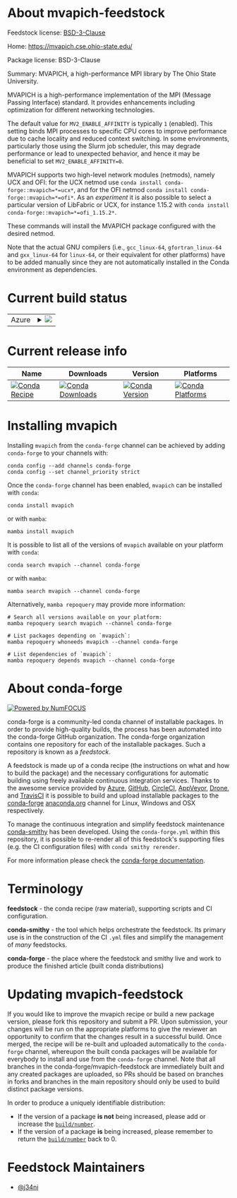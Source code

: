 About mvapich-feedstock
=======================

Feedstock license: [BSD-3-Clause](https://github.com/conda-forge/mvapich-feedstock/blob/main/LICENSE.txt)

Home: https://mvapich.cse.ohio-state.edu/

Package license: BSD-3-Clause

Summary: MVAPICH, a high-performance MPI library by The Ohio State University.

MVAPICH is a high-performance implementation of the MPI (Message Passing Interface) standard.
It provides enhancements including optimization for different networking technologies.


The default value for `MV2_ENABLE_AFFINITY` is typically `1` (enabled). This setting binds MPI processes
to specific CPU cores to improve performance due to cache locality and reduced context switching.
In some environments, particularly those using the Slurm job scheduler, this may degrade performance
or lead to unexpected behavior, and hence it may be beneficial to set `MV2_ENABLE_AFFINITY=0`.


MVAPICH supports two high-level network modules (netmods), namely UCX and OFI:
for the UCX netmod use `conda install conda-forge::mvapich=*=ucx*`, and
for the OFI netmod `conda install conda-forge::mvapich=*=ofi*`.
As an *experiment* it is also possible to select a particular version of LibFabric or UCX,
for instance 1.15.2 with `conda install conda-forge::mvapich=*=ofi_1.15.2*`.

These commands will install the MVAPICH package configured with the desired netmod.


Note that the actual GNU compilers (i.e., `gcc_linux-64`, `gfortran_linux-64` and `gxx_linux-64` for `linux-64`, or
their equivalent for other platforms) have to be added manually since they are not automatically installed in the Conda
environment as dependencies.


Current build status
====================


<table>
    
  <tr>
    <td>Azure</td>
    <td>
      <details>
        <summary>
          <a href="https://dev.azure.com/conda-forge/feedstock-builds/_build/latest?definitionId=23590&branchName=main">
            <img src="https://dev.azure.com/conda-forge/feedstock-builds/_apis/build/status/mvapich-feedstock?branchName=main">
          </a>
        </summary>
        <table>
          <thead><tr><th>Variant</th><th>Status</th></tr></thead>
          <tbody><tr>
              <td>linux_64_netmodofi-1.19.1</td>
              <td>
                <a href="https://dev.azure.com/conda-forge/feedstock-builds/_build/latest?definitionId=23590&branchName=main">
                  <img src="https://dev.azure.com/conda-forge/feedstock-builds/_apis/build/status/mvapich-feedstock?branchName=main&jobName=linux&configuration=linux%20linux_64_netmodofi-1.19.1" alt="variant">
                </a>
              </td>
            </tr><tr>
              <td>linux_64_netmodofi-1.22.0</td>
              <td>
                <a href="https://dev.azure.com/conda-forge/feedstock-builds/_build/latest?definitionId=23590&branchName=main">
                  <img src="https://dev.azure.com/conda-forge/feedstock-builds/_apis/build/status/mvapich-feedstock?branchName=main&jobName=linux&configuration=linux%20linux_64_netmodofi-1.22.0" alt="variant">
                </a>
              </td>
            </tr><tr>
              <td>linux_64_netmoducx-1.17.0</td>
              <td>
                <a href="https://dev.azure.com/conda-forge/feedstock-builds/_build/latest?definitionId=23590&branchName=main">
                  <img src="https://dev.azure.com/conda-forge/feedstock-builds/_apis/build/status/mvapich-feedstock?branchName=main&jobName=linux&configuration=linux%20linux_64_netmoducx-1.17.0" alt="variant">
                </a>
              </td>
            </tr><tr>
              <td>linux_aarch64_netmodofi-1.19.1</td>
              <td>
                <a href="https://dev.azure.com/conda-forge/feedstock-builds/_build/latest?definitionId=23590&branchName=main">
                  <img src="https://dev.azure.com/conda-forge/feedstock-builds/_apis/build/status/mvapich-feedstock?branchName=main&jobName=linux&configuration=linux%20linux_aarch64_netmodofi-1.19.1" alt="variant">
                </a>
              </td>
            </tr><tr>
              <td>linux_aarch64_netmodofi-1.22.0</td>
              <td>
                <a href="https://dev.azure.com/conda-forge/feedstock-builds/_build/latest?definitionId=23590&branchName=main">
                  <img src="https://dev.azure.com/conda-forge/feedstock-builds/_apis/build/status/mvapich-feedstock?branchName=main&jobName=linux&configuration=linux%20linux_aarch64_netmodofi-1.22.0" alt="variant">
                </a>
              </td>
            </tr><tr>
              <td>linux_aarch64_netmoducx-1.17.0</td>
              <td>
                <a href="https://dev.azure.com/conda-forge/feedstock-builds/_build/latest?definitionId=23590&branchName=main">
                  <img src="https://dev.azure.com/conda-forge/feedstock-builds/_apis/build/status/mvapich-feedstock?branchName=main&jobName=linux&configuration=linux%20linux_aarch64_netmoducx-1.17.0" alt="variant">
                </a>
              </td>
            </tr><tr>
              <td>linux_ppc64le_netmodofi-1.19.1</td>
              <td>
                <a href="https://dev.azure.com/conda-forge/feedstock-builds/_build/latest?definitionId=23590&branchName=main">
                  <img src="https://dev.azure.com/conda-forge/feedstock-builds/_apis/build/status/mvapich-feedstock?branchName=main&jobName=linux&configuration=linux%20linux_ppc64le_netmodofi-1.19.1" alt="variant">
                </a>
              </td>
            </tr><tr>
              <td>linux_ppc64le_netmodofi-1.22.0</td>
              <td>
                <a href="https://dev.azure.com/conda-forge/feedstock-builds/_build/latest?definitionId=23590&branchName=main">
                  <img src="https://dev.azure.com/conda-forge/feedstock-builds/_apis/build/status/mvapich-feedstock?branchName=main&jobName=linux&configuration=linux%20linux_ppc64le_netmodofi-1.22.0" alt="variant">
                </a>
              </td>
            </tr><tr>
              <td>linux_ppc64le_netmoducx-1.17.0</td>
              <td>
                <a href="https://dev.azure.com/conda-forge/feedstock-builds/_build/latest?definitionId=23590&branchName=main">
                  <img src="https://dev.azure.com/conda-forge/feedstock-builds/_apis/build/status/mvapich-feedstock?branchName=main&jobName=linux&configuration=linux%20linux_ppc64le_netmoducx-1.17.0" alt="variant">
                </a>
              </td>
            </tr>
          </tbody>
        </table>
      </details>
    </td>
  </tr>
</table>

Current release info
====================

| Name | Downloads | Version | Platforms |
| --- | --- | --- | --- |
| [![Conda Recipe](https://img.shields.io/badge/recipe-mvapich-green.svg)](https://anaconda.org/conda-forge/mvapich) | [![Conda Downloads](https://img.shields.io/conda/dn/conda-forge/mvapich.svg)](https://anaconda.org/conda-forge/mvapich) | [![Conda Version](https://img.shields.io/conda/vn/conda-forge/mvapich.svg)](https://anaconda.org/conda-forge/mvapich) | [![Conda Platforms](https://img.shields.io/conda/pn/conda-forge/mvapich.svg)](https://anaconda.org/conda-forge/mvapich) |

Installing mvapich
==================

Installing `mvapich` from the `conda-forge` channel can be achieved by adding `conda-forge` to your channels with:

```
conda config --add channels conda-forge
conda config --set channel_priority strict
```

Once the `conda-forge` channel has been enabled, `mvapich` can be installed with `conda`:

```
conda install mvapich
```

or with `mamba`:

```
mamba install mvapich
```

It is possible to list all of the versions of `mvapich` available on your platform with `conda`:

```
conda search mvapich --channel conda-forge
```

or with `mamba`:

```
mamba search mvapich --channel conda-forge
```

Alternatively, `mamba repoquery` may provide more information:

```
# Search all versions available on your platform:
mamba repoquery search mvapich --channel conda-forge

# List packages depending on `mvapich`:
mamba repoquery whoneeds mvapich --channel conda-forge

# List dependencies of `mvapich`:
mamba repoquery depends mvapich --channel conda-forge
```


About conda-forge
=================

[![Powered by
NumFOCUS](https://img.shields.io/badge/powered%20by-NumFOCUS-orange.svg?style=flat&colorA=E1523D&colorB=007D8A)](https://numfocus.org)

conda-forge is a community-led conda channel of installable packages.
In order to provide high-quality builds, the process has been automated into the
conda-forge GitHub organization. The conda-forge organization contains one repository
for each of the installable packages. Such a repository is known as a *feedstock*.

A feedstock is made up of a conda recipe (the instructions on what and how to build
the package) and the necessary configurations for automatic building using freely
available continuous integration services. Thanks to the awesome service provided by
[Azure](https://azure.microsoft.com/en-us/services/devops/), [GitHub](https://github.com/),
[CircleCI](https://circleci.com/), [AppVeyor](https://www.appveyor.com/),
[Drone](https://cloud.drone.io/welcome), and [TravisCI](https://travis-ci.com/)
it is possible to build and upload installable packages to the
[conda-forge](https://anaconda.org/conda-forge) [anaconda.org](https://anaconda.org/)
channel for Linux, Windows and OSX respectively.

To manage the continuous integration and simplify feedstock maintenance
[conda-smithy](https://github.com/conda-forge/conda-smithy) has been developed.
Using the ``conda-forge.yml`` within this repository, it is possible to re-render all of
this feedstock's supporting files (e.g. the CI configuration files) with ``conda smithy rerender``.

For more information please check the [conda-forge documentation](https://conda-forge.org/docs/).

Terminology
===========

**feedstock** - the conda recipe (raw material), supporting scripts and CI configuration.

**conda-smithy** - the tool which helps orchestrate the feedstock.
                   Its primary use is in the construction of the CI ``.yml`` files
                   and simplify the management of *many* feedstocks.

**conda-forge** - the place where the feedstock and smithy live and work to
                  produce the finished article (built conda distributions)


Updating mvapich-feedstock
==========================

If you would like to improve the mvapich recipe or build a new
package version, please fork this repository and submit a PR. Upon submission,
your changes will be run on the appropriate platforms to give the reviewer an
opportunity to confirm that the changes result in a successful build. Once
merged, the recipe will be re-built and uploaded automatically to the
`conda-forge` channel, whereupon the built conda packages will be available for
everybody to install and use from the `conda-forge` channel.
Note that all branches in the conda-forge/mvapich-feedstock are
immediately built and any created packages are uploaded, so PRs should be based
on branches in forks and branches in the main repository should only be used to
build distinct package versions.

In order to produce a uniquely identifiable distribution:
 * If the version of a package **is not** being increased, please add or increase
   the [``build/number``](https://docs.conda.io/projects/conda-build/en/latest/resources/define-metadata.html#build-number-and-string).
 * If the version of a package **is** being increased, please remember to return
   the [``build/number``](https://docs.conda.io/projects/conda-build/en/latest/resources/define-metadata.html#build-number-and-string)
   back to 0.

Feedstock Maintainers
=====================

* [@j34ni](https://github.com/j34ni/)

